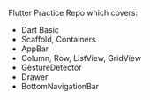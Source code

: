 Flutter Practice Repo which covers:

- Dart Basic
- Scaffold, Containers
- AppBar
- Column, Row, ListView, GridView
- GestureDetector
- Drawer
- BottomNavigationBar

